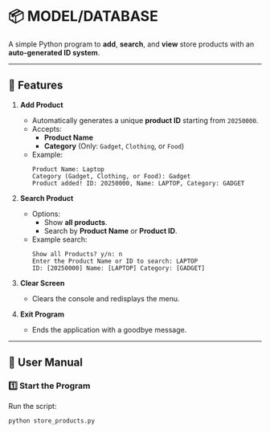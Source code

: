 # 📦 MODEL/DATABASE

A simple Python program to **add**, **search**, and **view** store products with an **auto-generated ID system**.

---

## 📜 Features

1. **Add Product**
   - Automatically generates a unique **product ID** starting from `20250000`.
   - Accepts:
     - **Product Name**
     - **Category** (Only: `Gadget`, `Clothing`, or `Food`)
   - Example:
     ```
     Product Name: Laptop
     Category (Gadget, Clothing, or Food): Gadget
     Product added! ID: 20250000, Name: LAPTOP, Category: GADGET
     ```

2. **Search Product**
   - Options:
     - Show **all products**.
     - Search by **Product Name** or **Product ID**.
   - Example search:
     ```
     Show all Products? y/n: n
     Enter the Product Name or ID to search: LAPTOP
     ID: [20250000] Name: [LAPTOP] Category: [GADGET]
     ```

3. **Clear Screen**
   - Clears the console and redisplays the menu.

4. **Exit Program**
   - Ends the application with a goodbye message.

---

## 📖 User Manual

### **1️⃣ Start the Program**
Run the script:
```bash
python store_products.py

